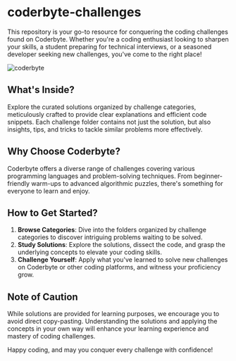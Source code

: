 # coderbyte-challenges

This repository is your go-to resource for conquering the coding challenges found on Coderbyte. Whether you're a coding enthusiast looking to sharpen your skills, a student preparing for technical interviews, or a seasoned developer seeking new challenges, you've come to the right place!

![coderbyte](https://github.com/AngelDarco/coderbyte_challenges/assets/29819444/3400869e-4bbf-428c-9e18-8c8b7e36d7f2)


## What's Inside?

Explore the curated solutions organized by challenge categories, meticulously crafted to provide clear explanations and efficient code snippets. Each challenge folder contains not just the solution, but also insights, tips, and tricks to tackle similar problems more effectively.

## Why Choose Coderbyte?

Coderbyte offers a diverse range of challenges covering various programming languages and problem-solving techniques. From beginner-friendly warm-ups to advanced algorithmic puzzles, there's something for everyone to learn and enjoy.

## How to Get Started?

1. **Browse Categories**: Dive into the folders organized by challenge categories to discover intriguing problems waiting to be solved.
2. **Study Solutions**: Explore the solutions, dissect the code, and grasp the underlying concepts to elevate your coding skills.
3. **Challenge Yourself**: Apply what you've learned to solve new challenges on Coderbyte or other coding platforms, and witness your proficiency grow.


## Note of Caution

While solutions are provided for learning purposes, we encourage you to avoid direct copy-pasting. Understanding the solutions and applying the concepts in your own way will enhance your learning experience and mastery of coding challenges.

Happy coding, and may you conquer every challenge with confidence!



